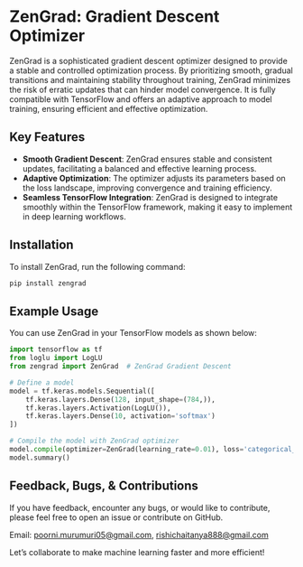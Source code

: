 
# ZenGrad: Gradient Descent Optimizer 

ZenGrad is a sophisticated gradient descent optimizer designed to provide a stable and controlled optimization process. By prioritizing smooth, gradual transitions and maintaining stability throughout training, ZenGrad minimizes the risk of erratic updates that can hinder model convergence. It is fully compatible with TensorFlow and offers an adaptive approach to model training, ensuring efficient and effective optimization.

## Key Features

- **Smooth Gradient Descent**: ZenGrad ensures stable and consistent updates, facilitating a balanced and effective learning process.
- **Adaptive Optimization**: The optimizer adjusts its parameters based on the loss landscape, improving convergence and training efficiency.
- **Seamless TensorFlow Integration**: ZenGrad is designed to integrate smoothly within the TensorFlow framework, making it easy to implement in deep learning workflows.

## Installation

To install ZenGrad, run the following command:

```bash
pip install zengrad
```

## Example Usage

You can use ZenGrad in your TensorFlow models as shown below:

```python
import tensorflow as tf
from loglu import LogLU
from zengrad import ZenGrad  # ZenGrad Gradient Descent

# Define a model
model = tf.keras.models.Sequential([
    tf.keras.layers.Dense(128, input_shape=(784,)),
    tf.keras.layers.Activation(LogLU()),  
    tf.keras.layers.Dense(10, activation='softmax')
])

# Compile the model with ZenGrad optimizer
model.compile(optimizer=ZenGrad(learning_rate=0.01), loss='categorical_crossentropy', metrics=['accuracy'])
model.summary()
```

## Feedback, Bugs, & Contributions

If you have feedback, encounter any bugs, or would like to contribute, please feel free to open an issue or contribute on GitHub.

Email: poorni.murumuri05@gmail.com, rishichaitanya888@gmail.com

Let’s collaborate to make machine learning faster and more efficient!
